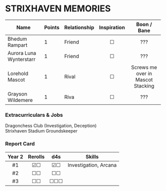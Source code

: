 # STRIXHAVEN MEMORIES

| Name                    | Points | Relationship | Inspiration | Boon / Bane | 
| ----------------------- | ------ | ------------ |:---:|:---:|
| Bhedum Rampart          |   1    |    Friend    |  ☐  | ??? |
| Aurora Luna Wynterstarr |   1    |    Friend    |  ☐  | ??? |
| Lorehold Mascot         |   1    |    Rival     |  ☐  | Screws me over in Mascot Stacking |
| Grayson Wildemere       |   1    |    Riva      |  ☐  | ??? |

### Extracurriculars & Jobs
Dragonchess Club (Investigation, Deception) \
Strixhaven Stadium Groundskeeper

### Report Card
| Year 2 | Rerolls | d4s | Skills |
| :----: | :-----: | :-: | ------ | 
| #1 | ☑☐ | ☑☐ | Investigation, Arcana 
| #2 | ☐☐ | ☐☐ |
| #3 | ☐☐ | ☐☐☐ |
